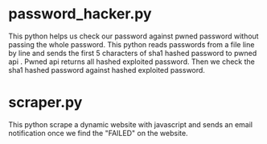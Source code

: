 # password_hacker.py
This python helps us check our password against pwned password without passing the whole password.
This python reads passwords from a file line by line and sends the first 5 characters of sha1 hashed password to pwned api . Pwned api returns all hashed exploited password. Then we check the sha1 hashed password against hashed exploited password. 

# scraper.py
This python scrape a dynamic website with javascript and sends an email notification once we find the "FAILED" on the website.
